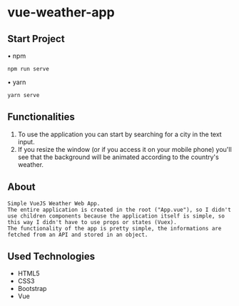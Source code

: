 # vue-weather-app
## Start Project

• npm

```
npm run serve
```

• yarn

```
yarn serve
```

## Functionalities

1. To use the application you can start by searching for a city in the text input.
2. If you resize the window (or if you access it on your mobile phone) you'll see that the background will be animated according to the country's weather.


## About
```
Simple VueJS Weather Web App.
The entire application is created in the root ("App.vue"), so I didn't use children components because the application itself is simple, so this way I didn't have to use props or states (Vuex).
The functionality of the app is pretty simple, the informations are fetched from an API and stored in an object.
```

## Used Technologies
- HTML5
- CSS3
- Bootstrap
- Vue
